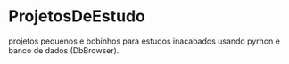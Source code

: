 # ProjetosDeEstudo
projetos pequenos e bobinhos para estudos inacabados usando pyrhon e banco de dados (DbBrowser).

